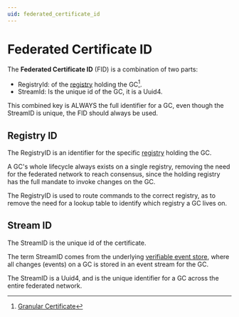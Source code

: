 ```yaml
---
uid: federated_certificate_id
---
```


# Federated Certificate ID

The **Federated Certificate ID** (FID) is a combination of two parts:

- RegistryId: of the [registry](../registry.md) holding the GC[^1].
- StreamId: Is the unique id of the GC, it is a Uuid4.

[^1]: [Granular Certificate](readme.md)

This combined key is ALWAYS the full identifier for a GC,
even though the StreamID is unique,
the FID should always be used.

## Registry ID

The RegistryID is an identifier for the specific [registry](../registry.md)
holding the GC.

A GC's whole lifecycle always exists on a single registry,
removing the need for the federated network to reach consensus,
since the holding registry has the full mandate to invoke changes on the GC.

The RegistryID is used to route commands to the correct registry,
as to remove the need for a lookup table to identify which registry a
GC lives on.

## Stream ID

The StreamID is the unique id of the certificate.

The term StreamID comes from the underlying [verifiable event store](../../architecture/verifiable_event_store/README.md),
where all changes (events) on a GC is stored in an event stream for the GC.

The StreamID is a Uuid4, and is the unique identifier for a GC across the entire
federated network.
